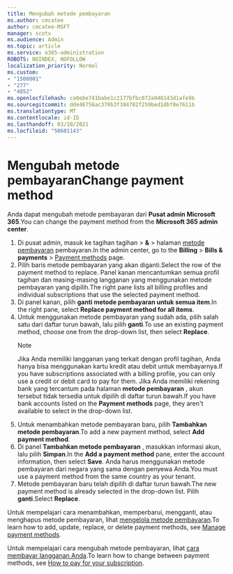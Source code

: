 ```yaml
---
title: Mengubah metode pembayaran
ms.author: cmcatee
author: cmcatee-MSFT
manager: scotv
ms.audience: Admin
ms.topic: article
ms.service: o365-administration
ROBOTS: NOINDEX, NOFOLLOW
localization_priority: Normal
ms.custom:
- "1500001"
- "277"
- "4852"
ms.openlocfilehash: ca0ebe741babe1c2177bfbc072a948143d1afe9b
ms.sourcegitcommit: dde46756ac370b3f384702f259bed1dbf8e7611b
ms.translationtype: MT
ms.contentlocale: id-ID
ms.lasthandoff: 03/10/2021
ms.locfileid: "50601143"
---
```

# <a name="change-payment-method"></a><span data-ttu-id="023a2-102">Mengubah metode pembayaran</span><span class="sxs-lookup"><span data-stu-id="023a2-102">Change payment method</span></span>

<span data-ttu-id="023a2-103">Anda dapat mengubah metode pembayaran dari **Pusat admin Microsoft 365**.</span><span class="sxs-lookup"><span data-stu-id="023a2-103">You can change the payment method from the **Microsoft 365 admin center**.</span></span>
  
1. <span data-ttu-id="023a2-104">Di pusat admin, masuk ke tagihan tagihan   >  **&**  >  halaman [metode pembayaran](https://go.microsoft.com/fwlink/p/?linkid=2018806) pembayaran.</span><span class="sxs-lookup"><span data-stu-id="023a2-104">In the admin center, go to the **Billing** > **Bills & payments** > [Payment methods](https://go.microsoft.com/fwlink/p/?linkid=2018806) page.</span></span>
2. <span data-ttu-id="023a2-105">Pilih baris metode pembayaran yang akan diganti.</span><span class="sxs-lookup"><span data-stu-id="023a2-105">Select the row of the payment method to replace.</span></span> <span data-ttu-id="023a2-106">Panel kanan mencantumkan semua profil tagihan dan masing-masing langganan yang menggunakan metode pembayaran yang dipilih.</span><span class="sxs-lookup"><span data-stu-id="023a2-106">The right pane lists all billing profiles and individual subscriptions that use the selected payment method.</span></span>
3. <span data-ttu-id="023a2-107">Di panel kanan, pilih **ganti metode pembayaran untuk semua item**.</span><span class="sxs-lookup"><span data-stu-id="023a2-107">In the right pane, select **Replace payment method for all items**.</span></span>
4. <span data-ttu-id="023a2-108">Untuk menggunakan metode pembayaran yang sudah ada, pilih salah satu dari daftar turun bawah, lalu pilih **ganti**.</span><span class="sxs-lookup"><span data-stu-id="023a2-108">To use an existing payment method, choose one from the drop-down list, then select **Replace**.</span></span>
    > [!NOTE]
    > <span data-ttu-id="023a2-109">Jika Anda memiliki langganan yang terkait dengan profil tagihan, Anda hanya bisa menggunakan kartu kredit atau debit untuk membayarnya.</span><span class="sxs-lookup"><span data-stu-id="023a2-109">If you have subscriptions associated with a billing profile, you can only use a credit or debit card to pay for them.</span></span> <span data-ttu-id="023a2-110">Jika Anda memiliki rekening bank yang tercantum pada halaman **metode pembayaran** , akun tersebut tidak tersedia untuk dipilih di daftar turun bawah.</span><span class="sxs-lookup"><span data-stu-id="023a2-110">If you have bank accounts listed on the **Payment methods** page, they aren't available to select in the drop-down list.</span></span>
5. <span data-ttu-id="023a2-111">Untuk menambahkan metode pembayaran baru, pilih **Tambahkan metode pembayaran**.</span><span class="sxs-lookup"><span data-stu-id="023a2-111">To add a new payment method, select **Add payment method**.</span></span>
6. <span data-ttu-id="023a2-112">Di panel **Tambahkan metode pembayaran** , masukkan informasi akun, lalu pilih **Simpan**.</span><span class="sxs-lookup"><span data-stu-id="023a2-112">In the **Add a payment method** pane, enter the account information, then select **Save**.</span></span> <span data-ttu-id="023a2-113">Anda harus menggunakan metode pembayaran dari negara yang sama dengan penyewa Anda.</span><span class="sxs-lookup"><span data-stu-id="023a2-113">You must use a payment method from the same country as your tenant.</span></span>
7. <span data-ttu-id="023a2-114">Metode pembayaran baru telah dipilih di daftar turun bawah.</span><span class="sxs-lookup"><span data-stu-id="023a2-114">The new payment method is already selected in the drop-down list.</span></span> <span data-ttu-id="023a2-115">Pilih **ganti**.</span><span class="sxs-lookup"><span data-stu-id="023a2-115">Select **Replace**.</span></span>

<span data-ttu-id="023a2-116">Untuk mempelajari cara menambahkan, memperbarui, mengganti, atau menghapus metode pembayaran, lihat [mengelola metode pembayaran](https://docs.microsoft.com/microsoft-365/commerce/billing-and-payments/manage-payment-methods).</span><span class="sxs-lookup"><span data-stu-id="023a2-116">To learn how to add, update, replace, or delete payment methods, see [Manage payment methods](https://docs.microsoft.com/microsoft-365/commerce/billing-and-payments/manage-payment-methods).</span></span>

<span data-ttu-id="023a2-117">Untuk mempelajari cara mengubah metode pembayaran, lihat [cara membayar langganan Anda](https://docs.microsoft.com/microsoft-365/commerce/billing-and-payments/pay-for-your-subscription).</span><span class="sxs-lookup"><span data-stu-id="023a2-117">To learn how to change between payment methods, see [How to pay for your subscription](https://docs.microsoft.com/microsoft-365/commerce/billing-and-payments/pay-for-your-subscription).</span></span>